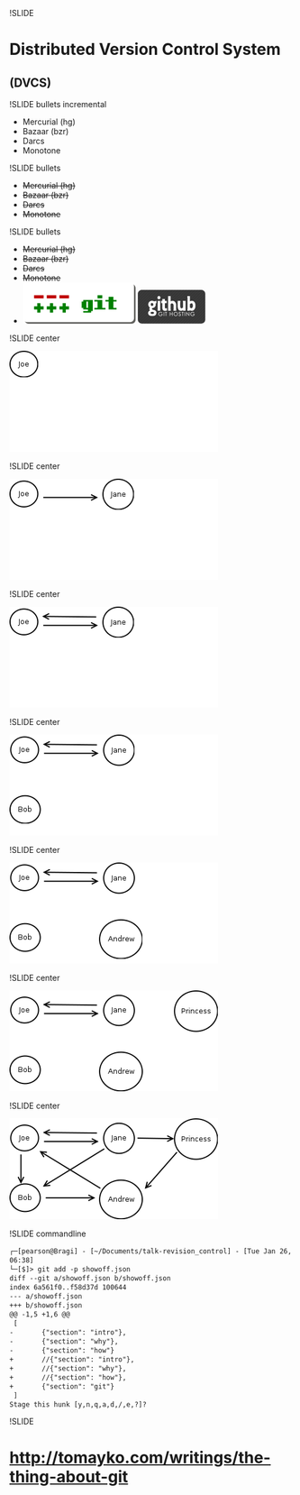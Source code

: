!SLIDE

# Distributed Version Control System #
## (DVCS) ##

!SLIDE bullets incremental

* Mercurial (hg)
* Bazaar (bzr)
* Darcs
* Monotone

!SLIDE bullets

* <strike>Mercurial (hg)</strike>
* <strike>Bazaar (bzr)</strike>
* <strike>Darcs</strike>
* <strike>Monotone</strike>

!SLIDE bullets

* <strike>Mercurial (hg)</strike>
* <strike>Bazaar (bzr)</strike>
* <strike>Darcs</strike>
* <strike>Monotone</strike>
* ![git](git.png) ![github](github.png)

!SLIDE center

![git00](git00.png)

!SLIDE center

![git01](git01.png)

!SLIDE center

![git02](git02.png)

!SLIDE center

![git03](git03.png)

!SLIDE center

![git04](git04.png)

!SLIDE center

![git05](git05.png)

!SLIDE center

![git07](git07.png)

!SLIDE commandline

	┌─[pearson@Bragi] - [~/Documents/talk-revision_control] - [Tue Jan 26, 06:38]
	└─[$]> git add -p showoff.json 
	diff --git a/showoff.json b/showoff.json
	index 6a561f0..f58d37d 100644
	--- a/showoff.json
	+++ b/showoff.json
	@@ -1,5 +1,6 @@
	 [
	-       {"section": "intro"},
	-       {"section": "why"},
	-       {"section": "how"}
	+       //{"section": "intro"},
	+       //{"section": "why"},
	+       //{"section": "how"},
	+       {"section": "git"}
	 ]
	Stage this hunk [y,n,q,a,d,/,e,?]?

!SLIDE

# http://tomayko.com/writings/the-thing-about-git #
